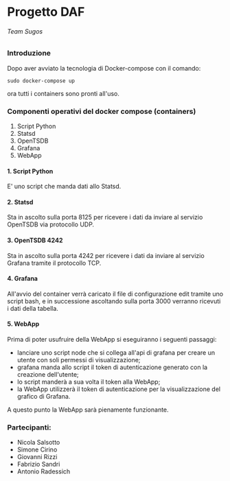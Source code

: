 # Progetto DAF

###### Team Sugos

### Introduzione
Dopo aver avviato la tecnologia di Docker-compose con il comando:
```
sudo docker-compose up
```
ora tutti i containers sono pronti all'uso.

### Componenti operativi del docker compose (containers)
1. Script Python
2. Statsd
3. OpenTSDB
4. Grafana
5. WebApp

#### 1. Script Python
E' uno script che manda dati allo Statsd.

#### 2. Statsd
Sta in ascolto sulla porta 8125 per ricevere i dati da inviare al servizio OpenTSDB via protocollo UDP.

#### 3. OpenTSDB 4242
Sta in ascolto sulla porta 4242 per ricevere i dati da inviare al servizio Grafana tramite il protocollo TCP.

#### 4. Grafana
All'avvio del container verrà caricato il file di configurazione edit tramite uno script bash, e in successione ascoltando sulla porta 3000 verranno ricevuti i dati della tabella.

#### 5. WebApp
Prima di poter usufruire della WebApp si eseguiranno i seguenti passaggi:
* lanciare uno script node che  si collega all'api di grafana per creare un utente con soli permessi di visualizzazione;
* grafana manda allo script il token di autenticazione generato con la creazione dell'utente;
* lo script manderà a sua volta il token alla WebApp;
* la WebApp utilizzerà il token di autenticazione per la visualizzazione del grafico di Grafana.

A questo punto la WebApp sarà pienamente funzionante.

### Partecipanti:
* Nicola Salsotto
* Simone Cirino
* Giovanni Rizzi
* Fabrizio Sandri
* Antonio Radessich
